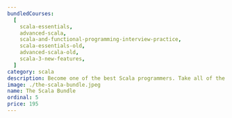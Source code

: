 ```yaml
---
bundledCourses:
  [
    scala-essentials,
    advanced-scala,
    scala-and-functional-programming-interview-practice,
    scala-essentials-old,
    advanced-scala-old,
    scala-3-new-features,
  ]
category: scala
description: Become one of the best Scala programmers. Take all of the above at a discount, where you have everything you need to work with Scala, from zero to master.
image: ./the-scala-bundle.jpeg
name: The Scala Bundle
ordinal: 5
price: 195
---
```

